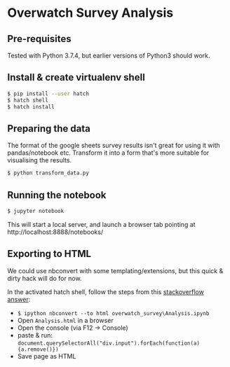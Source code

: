 # Overwatch Survey Analysis

## Pre-requisites
Tested with Python 3.7.4, but earlier versions of Python3 should work.

## Install & create virtualenv shell 
```bash
$ pip install --user hatch
$ hatch shell
$ hatch install
```

## Preparing the data
The format of the google sheets survey results isn't great for using it with pandas/notebook etc. Transform it into a form that's more suitable for visualising the results.

```bash
$ python transform_data.py
```

## Running the notebook
```bash
$ jupyter notebook
```

This will start a local server, and launch a browser tab pointing at http://localhost:8888/notebooks/

## Exporting to HTML
We could use nbconvert with some templating/extensions, but this quick & dirty hack will do for now.

In the activated hatch shell, follow the steps from this [stackoverflow answer](https://stackoverflow.com/a/49269085/83891):

* `$ ipython nbconvert --to html overwatch_survey\Analysis.ipynb` 
* Open `Analysis.html` in a browser
* Open the console (via F12 -> Console)
* paste & run: `document.querySelectorAll("div.input").forEach(function(a){a.remove()})`
* Save page as HTML


